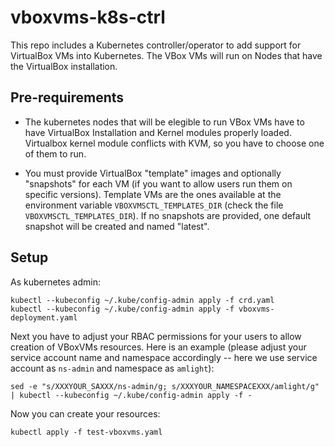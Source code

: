 # vboxvms-k8s-ctrl

This repo includes a Kubernetes controller/operator to add support for VirtualBox VMs into Kubernetes. The VBox VMs will run on Nodes that have the VirtualBox installation.


## Pre-requirements

- The kubernetes nodes that will be elegible to run VBox VMs have to have VirtualBox Installation and Kernel modules properly loaded. Virtualbox kernel module conflicts with KVM, so you have to choose one of them to run.

- You must provide VirtualBox "template" images and optionally "snapshots" for each VM (if you want to allow users run them on specific versions). Template VMs are the ones available at the environment variable `VBOXVMSCTL_TEMPLATES_DIR` (check the file `VBOXVMSCTL_TEMPLATES_DIR`). If no snapshots are provided, one default snapshot will be created and named "latest".


## Setup

As kubernetes admin:

```
kubectl --kubeconfig ~/.kube/config-admin apply -f crd.yaml
kubectl --kubeconfig ~/.kube/config-admin apply -f vboxvms-deployment.yaml
```

Next you have to adjust your RBAC permissions for your users to allow creation of VBoxVMs resources. Here is an example (please adjust your service account name and namespace accordingly -- here we use service account as `ns-admin` and namespace as `amlight`):
```
sed -e "s/XXXYOUR_SAXXX/ns-admin/g; s/XXXYOUR_NAMESPACEXXX/amlight/g" | kubectl --kubeconfig ~/.kube/config-admin apply -f -
```

Now you can create your resources:
```
kubectl apply -f test-vboxvms.yaml
```
